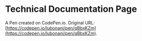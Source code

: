 # Technical Documentation Page

A Pen created on CodePen.io. Original URL: [https://codepen.io/lubonani/pen/qBbxKZm](https://codepen.io/lubonani/pen/qBbxKZm).


